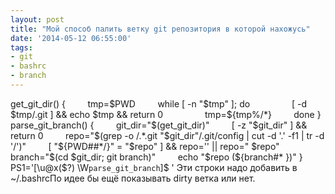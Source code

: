 ```yaml
---
layout: post
title: "Мой способ палить ветку git репозитория в которой нахожусь"
date: '2014-05-12 06:55:00'
tags:
- git
- bashrc
- branch
---
```


get_git_dir() {
        tmp=$PWD
        while [ -n "$tmp" ]; do
                [ -d $tmp/.git ] && echo $tmp && return 0
                tmp=${tmp%/*}
        done
}
parse_git_branch() {
        git_dir="$(get_git_dir)"
        [ -z "$git_dir" ] && return 0
        repo="$(grep -o /.*.git "$git_dir"/.git/config | cut -d '.' -f1 | tr -d '/')"
        [ "${PWD##*/}" = "$repo" ] && repo='' || repo=" $repo"
        branch="$(cd $git_dir; git branch)"
        echo "$repo (${branch#\* })"
}
PS1='[\u@x($?) \W`parse_git_branch`]\$ '
Эти строки надо добавить в ~/.bashrcПо идее бы ещё показывать dirty ветка или нет.